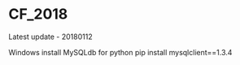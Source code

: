 # CF_2018

Latest update - 20180112

Windows install MySQLdb for python
pip install mysqlclient==1.3.4

